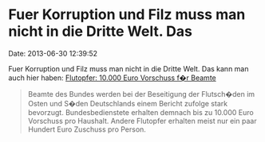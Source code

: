 Fuer Korruption und Filz muss man nicht in die Dritte Welt. Das
===============================================================

Date: 2013-06-30 12:39:52

Fuer Korruption und Filz muss man nicht in die Dritte Welt. Das kann man
auch hier haben: [Flutopfer: 10.000 Euro Vorschuss f�r
Beamte](http://www.rp-online.de/politik/deutschland/flutopfer-10000-euro-vorschuss-fuer-beamte-1.3503690)

> Beamte des Bundes werden bei der Beseitigung der Flutsch�den im Osten
> und S�den Deutschlands einem Bericht zufolge stark bevorzugt.
> Bundesbedienstete erhalten demnach bis zu 10.000 Euro Vorschuss pro
> Haushalt. Andere Flutopfer erhalten meist nur ein paar Hundert Euro
> Zuschuss pro Person.
